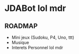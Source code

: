 # JDABot lol mdr

## ROADMAP
- Mini jeux (Sudoku, P4, Uno, ttt)
- Musique
- Interets Personnel lol mdr


